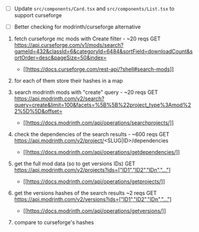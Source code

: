 - [ ] Update `src/components/Card.tsx` and `src/components/List.tsx` to support curseforge

- [ ] Better checking for modrinth/curseforge alternative

1. fetch curseforge mc mods with Create filter - ~20 reqs
    GET https://api.curseforge.com/v1/mods/search?gameId=432&classId=6&categoryId=6484&sortField=downloadCount&sortOrder=desc&pageSize=50&index=<XXX>
    - [[https://docs.curseforge.com/rest-api/?shell#search-mods]]

2. for each of them store their hashes in a map
3. search modrinth mods with "create" query - ~20 reqs
    GET https://api.modrinth.com/v2/search?query=create&limit=100&facets=%5B%5B%22project_type%3Amod%22%5D%5D&offset=<XXX>
    - [[https://docs.modrinth.com/api/operations/searchprojects/]]

4. check the dependencies of the search results - ~600 reqs
    GET https://api.modrinth.com/v2/project/<SLUG|ID>/dependencies
    - [[https://docs.modrinth.com/api/operations/getdependencies/]]

5. get the full mod data (so to get versions IDs)
    GET https://api.modrinth.com/v2/projects?ids=["ID1","ID2","IDn","..."]
    - [[https://docs.modrinth.com/api/operations/getprojects/]]

6. get the versions hashes of the search results ~2 reqs
    GET https://api.modrinth.com/v2/versions?ids=["ID1","ID2","IDn","..."]
    - [[https://docs.modrinth.com/api/operations/getversions/]]

7. compare to curseforge's hashes